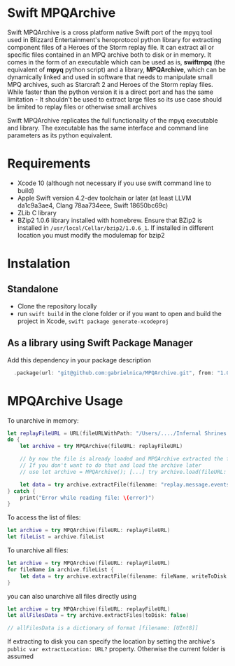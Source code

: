 # Swift MPQArchive

Swift MPQArchive is a cross platform native Swift port of the mpyq tool used in Blizzard Entertainment's
heroprotocol python library for extracting component files of a Heroes of the Storm
replay file. It can extract all or specific files contained in an MPQ archive both to disk or in memory. It comes in the form of an executable which can be used as is,
**swiftmpq** (the equivalent of **mpyq** python script) and a library, **MPQArchive**, which can be dynamically linked and used in software that needs to manipulate small MPQ archives, such as Starcraft 2 and Heroes of the Storm replay files. While faster than the python version it is a direct port and has
the same limitation - It shouldn't be used to extract large files so its use case should be limited to replay
files or otherwise small archives

Swift MPQArchive replicates the full functionality of the mpyq executable and library. The executable has the same interface and command line parameters as its python equivalent.

# Requirements

* Xcode 10 (although not necessary if you use swift command line to build)
* Apple Swift version 4.2-dev toolchain or later (at least LLVM da1c9a3ae4, Clang 78aa734eee, Swift 18650bc69c)
* ZLib C library
* BZip2 1.0.6 library installed with homebrew. Ensure that BZip2 is installed in `/usr/local/Cellar/bzip2/1.0.6_1`. If installed in different location you must modify the modulemap for bzip2

# Instalation

## Standalone

* Clone the repository locally
* run `swift build` in the clone folder or if you want to open and build the project in Xcode, `swift package generate-xcodeproj`

## As a library using Swift Package Manager

Add this dependency in your package description

```swift
  .package(url: "git@github.com:gabrielnica/MPQArchive.git", from: "1.0.0")
```



# MPQArchive Usage

To unarchive in memory:

```swift
let replayFileURL = URL(fileURLWithPath: "/Users/..../Infernal Shrines (60).StormReplay")
do {
    let archive = try MPQArchive(fileURL: replayFileURL)

    // by now the file is already loaded and MPQArchive extracted the file list.
    // If you don't want to do that and load the archive later
    // use let archive = MPQArchive(); [...] try archive.load(fileURL: replayFileURL)

    let data = try archive.extractFile(filename: "replay.message.events", writeToDisk: false)
} catch {
    print("Error while reading file: \(error)")
}
```

To access the list of files:

```swift
let archive = try MPQArchive(fileURL: replayFileURL)
let fileList = archive.fileList
```

To unarchive all files:

```swift
let archive = try MPQArchive(fileURL: replayFileURL)
for fileName in archive.fileList {
    let data = try archive.extractFile(filename: fileName, writeToDisk: false)
}

```

you can also unarchive all files directly using

```Swift
let archive = try MPQArchive(fileURL: replayFileURL)
let allFilesData = try archive.extractFiles(toDisk: false)

// allFilesData is a dictionary of format [filename: [UInt8]]

```

If extracting to disk you can specify the location by setting the archive's `public var extractLocation: URL?` property. Otherwise the current folder is assumed
